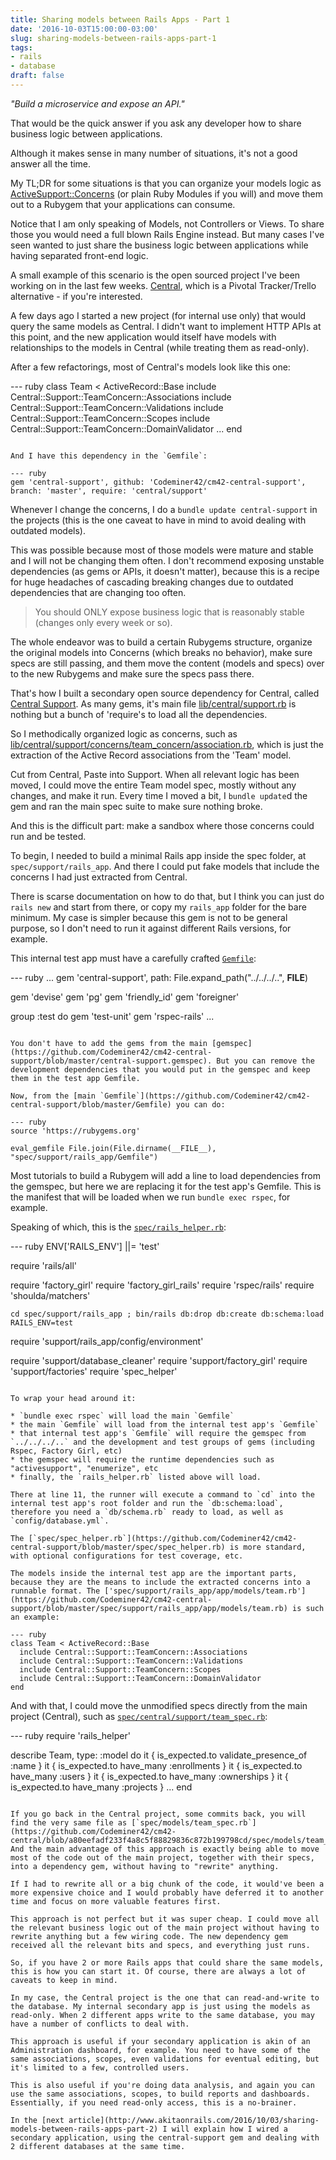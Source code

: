 ```yaml
---
title: Sharing models between Rails Apps - Part 1
date: '2016-10-03T15:00:00-03:00'
slug: sharing-models-between-rails-apps-part-1
tags:
- rails
- database
draft: false
---
```


_"Build a microservice and expose an API."_

That would be the quick answer if you ask any developer how to share business logic between applications.

Although it makes sense in many number of situations, it's not a good answer all the time.

My TL;DR for some situations is that you can organize your models logic as [ActiveSupport::Concerns](http://api.rubyonrails.org/classes/ActiveSupport/Concern.html) (or plain Ruby Modules if you will) and move them out to a Rubygem that your applications can consume.

Notice that I am only speaking of Models, not Controllers or Views. To share those you would need a full blown Rails Engine instead. But many cases I've seen wanted to just share the business logic between applications while having separated front-end logic.

A small example of this scenario is the open sourced project I've been working on in the last few weeks. [Central](https://github.com/Codeminer42/cm42-central), which is a Pivotal Tracker/Trello alternative - if you're interested.

A few days ago I started a new project (for internal use only) that would query the same models as Central. I didn't want to implement HTTP APIs at this point, and the new application would itself have models with relationships to the models in Central (while treating them as read-only).

After a few refactorings, most of Central's models look like this one:

--- ruby
class Team < ActiveRecord::Base
  include Central::Support::TeamConcern::Associations
  include Central::Support::TeamConcern::Validations
  include Central::Support::TeamConcern::Scopes
  include Central::Support::TeamConcern::DomainValidator
  ...
end
```

And I have this dependency in the `Gemfile`:

--- ruby
gem 'central-support', github: 'Codeminer42/cm42-central-support', branch: 'master', require: 'central/support'
```

Whenever I change the concerns, I do a `bundle update central-support` in the projects (this is the one caveat to have in mind to avoid dealing with outdated models).

This was possible because most of those models were mature and stable and I will not be changing them often. I don't recommend exposing unstable dependencies (as gems or APIs, it doesn't matter), because this is a recipe for huge headaches of cascading breaking changes due to outdated dependencies that are changing too often.

> You should ONLY expose business logic that is reasonably stable (changes only every week or so).

The whole endeavor was to build a certain Rubygems structure, organize the original models into Concerns (which breaks no behavior), make sure specs are still passing, and them move the content (models and specs) over to the new Rubygems and make sure the specs pass there.

That's how I built a secondary open source dependency for Central, called [Central Support](https://github.com/Codeminer42/cm42-central-support). As many gems, it's main file [lib/central/support.rb](https://github.com/Codeminer42/cm42-central-support/blob/master/lib/central/support.rb) is nothing but a bunch of 'require's to load all the dependencies.

So I methodically organized logic as concerns, such as [lib/central/support/concerns/team_concern/association.rb](https://github.com/Codeminer42/cm42-central-support/blob/master/lib/central/support/concerns/team_concern/associations.rb), which is just the extraction of the Active Record associations from the 'Team' model.

Cut from Central, Paste into Support. When all relevant logic has been moved, I could move the entire Team model spec, mostly without any changes, and make it run. Every time I moved a bit, I `bundle update`d the gem and ran the main spec suite to make sure nothing broke.

And this is the difficult part: make a sandbox where those concerns could run and be tested.

To begin, I needed to build a minimal Rails app inside the spec folder, at `spec/support/rails_app`. And there I could put fake models that include the concerns I had just extracted from Central.

There is scarse documentation on how to do that, but I think you can just do `rails new` and start from there, or copy my `rails_app` folder for the bare minimum. My case is simpler because this gem is not to be general purpose, so I don't need to run it against different Rails versions, for example.

This internal test app must have a carefully crafted [`Gemfile`](https://github.com/Codeminer42/cm42-central-support/blob/master/spec/support/rails_app/Gemfile):

--- ruby
...
gem 'central-support', path: File.expand_path("../../../..", __FILE__)

gem 'devise'
gem 'pg'
gem 'friendly_id'
gem 'foreigner'

group :test do
  gem 'test-unit'
  gem 'rspec-rails'
...
```

You don't have to add the gems from the main [gemspec](https://github.com/Codeminer42/cm42-central-support/blob/master/central-support.gemspec). But you can remove the development dependencies that you would put in the gemspec and keep them in the test app Gemfile.

Now, from the [main `Gemfile`](https://github.com/Codeminer42/cm42-central-support/blob/master/Gemfile) you can do:

--- ruby
source 'https://rubygems.org'

eval_gemfile File.join(File.dirname(__FILE__), "spec/support/rails_app/Gemfile")
```

Most tutorials to build a Rubygem will add a line to load dependencies from the gemspec, but here we are replacing it for the test app's Gemfile. This is the manifest that will be loaded when we run `bundle exec rspec`, for example.

Speaking of which, this is the [`spec/rails_helper.rb`](https://github.com/Codeminer42/cm42-central-support/blob/master/spec/rails_helper.rb):

--- ruby
ENV['RAILS_ENV'] ||= 'test'

require 'rails/all'

require 'factory_girl'
require 'factory_girl_rails'
require 'rspec/rails'
require 'shoulda/matchers'

`cd spec/support/rails_app ; bin/rails db:drop db:create db:schema:load RAILS_ENV=test`

require 'support/rails_app/config/environment'

require 'support/database_cleaner'
require 'support/factory_girl'
require 'support/factories'
require 'spec_helper'
```

To wrap your head around it:

* `bundle exec rspec` will load the main `Gemfile`
* the main `Gemfile` will load from the internal test app's `Gemfile`
* that internal test app's `Gemfile` will require the gemspec from `../../../..` and the development and test groups of gems (including Rspec, Factory Girl, etc)
* the gemspec will require the runtime dependencies such as "activesupport", "enumerize", etc
* finally, the `rails_helper.rb` listed above will load.

There at line 11, the runner will execute a command to `cd` into the internal test app's root folder and run the `db:schema:load`, therefore you need a `db/schema.rb` ready to load, as well as `config/database.yml`.

The [`spec/spec_helper.rb`](https://github.com/Codeminer42/cm42-central-support/blob/master/spec/spec_helper.rb) is more standard, with optional configurations for test coverage, etc.

The models inside the internal test app are the important parts, because they are the means to include the extracted concerns into a runnable format. The ['spec/support/rails_app/app/models/team.rb'](https://github.com/Codeminer42/cm42-central-support/blob/master/spec/support/rails_app/app/models/team.rb) is such an example:

--- ruby
class Team < ActiveRecord::Base
  include Central::Support::TeamConcern::Associations
  include Central::Support::TeamConcern::Validations
  include Central::Support::TeamConcern::Scopes
  include Central::Support::TeamConcern::DomainValidator
end
```

And with that, I could move the unmodified specs directly from the main project (Central), such as [`spec/central/support/team_spec.rb`](https://github.com/Codeminer42/cm42-central-support/blob/master/spec/central/support/team_spec.rb):

--- ruby
require 'rails_helper'

describe Team, type: :model do
  it { is_expected.to validate_presence_of :name }
  it { is_expected.to have_many :enrollments }
  it { is_expected.to have_many :users }
  it { is_expected.to have_many :ownerships }
  it { is_expected.to have_many :projects }
  ...
end
```

If you go back in the Central project, some commits back, you will find the very same file as [`spec/models/team_spec.rb`](https://github.com/Codeminer42/cm42-central/blob/a80eefadf233f4a8c5f88829836c872b199798cd/spec/models/team_spec.rb). And the main advantage of this approach is exactly being able to move most of the code out of the main project, together with their specs, into a dependency gem, without having to "rewrite" anything.

If I had to rewrite all or a big chunk of the code, it would've been a more expensive choice and I would probably have deferred it to another time and focus on more valuable features first.

This approach is not perfect but it was super cheap. I could move all the relevant business logic out of the main project without having to rewrite anything but a few wiring code. The new dependency gem received all the relevant bits and specs, and everything just runs.

So, if you have 2 or more Rails apps that could share the same models, this is how you can start it. Of course, there are always a lot of caveats to keep in mind.

In my case, the Central project is the one that can read-and-write to the database. My internal secondary app is just using the models as read-only. When 2 different apps write to the same database, you may have a number of conflicts to deal with.

This approach is useful if your secondary application is akin of an Administration dashboard, for example. You need to have some of the same associations, scopes, even validations for eventual editing, but it's limited to a few, controlled users.

This is also useful if you're doing data analysis, and again you can use the same associations, scopes, to build reports and dashboards. Essentially, if you need read-only access, this is a no-brainer.

In the [next article](http://www.akitaonrails.com/2016/10/03/sharing-models-between-rails-apps-part-2) I will explain how I wired a secondary application, using the central-support gem and dealing with 2 different databases at the same time.
